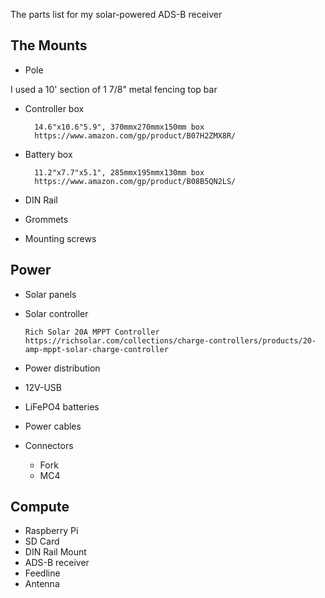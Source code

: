 The parts list for my solar-powered ADS-B receiver

## The Mounts
- Pole

I used a 10' section of 1 7/8" metal fencing top bar

- Controller box

        14.6"x10.6"5.9", 370mmx270mmx150mm box
        https://www.amazon.com/gp/product/B07H2ZMX8R/

- Battery box

        11.2"x7.7"x5.1", 285mmx195mmx130mm box
        https://www.amazon.com/gp/product/B08B5QN2LS/

- DIN Rail
- Grommets
- Mounting screws

## Power
- Solar panels
- Solar controller

      Rich Solar 20A MPPT Controller
      https://richsolar.com/collections/charge-controllers/products/20-amp-mppt-solar-charge-controller

- Power distribution
- 12V-USB
- LiFePO4 batteries
- Power cables
- Connectors
  - Fork
  - MC4

## Compute
- Raspberry Pi
- SD Card
- DIN Rail Mount
- ADS-B receiver
- Feedline
- Antenna